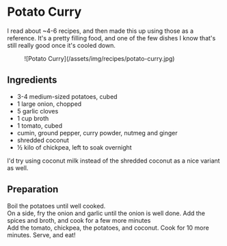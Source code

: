 Potato Curry
============

I read about ~4-6 recipes, and then made this up using those as a reference. It's a pretty filling food, and one of the few dishes I know that's still really good once it's cooled down.

<figure>
![Potato Curry](/assets/img/recipes/potato-curry.jpg)
</figure>

Ingredients
-----------

 * 3-4 medium-sized potatoes, cubed
 * 1 large onion, chopped
 * 5 garlic cloves
 * 1 cup broth
 * 1 tomato, cubed
 * cumin, ground pepper, curry powder, nutmeg and ginger
 * shredded coconut
 * &frac12; kilo of chickpea, left to soak overnight

I'd try using coconut milk instead of the shredded coconut as a nice variant as well.

Preparation
-----------

Boil the potatoes until well cooked.  
On a side, fry the onion and garlic until the onion is well done. Add the spices and broth, and cook for a few more minutes  
Add the tomato, chickpea, the potatoes, and coconut. Cook for 10 more minutes. Serve, and eat!

